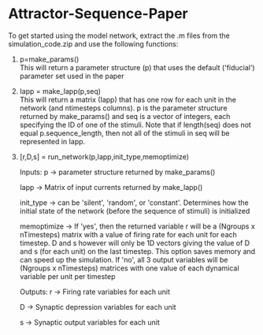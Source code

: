 # Attractor-Sequence-Paper
To get started using the model network, extract the .m files from the simulation_code.zip and use the following functions:
  1. p=make_params()          
  This will return a parameter structure (p) that uses the default ('fiducial') parameter set used in the paper
  
  2. Iapp = make_Iapp(p,seq)  
  This will return a matrix (Iapp) that has one row for each unit in the network (and ntimesteps columns). p is the parameter 
  structure returned by make_params() and seq is a vector of integers, each specifying the ID of one of the stimuli. Note that
  if length(seq) does not equal p.sequence_length, then not all of the stimuli in seq will be represented in Iapp.
  
  3. [r,D,s] = run_network(p,Iapp,init_type,memoptimize)
  
      Inputs:
      p -> parameter structure returned by make_params()
      
      Iapp -> Matrix of input currents returned by make_Iapp()
      
      init_type -> can be 'silent', 'random', or 'constant'. Determines how the initial state of the network (before the
      sequence of stimuli) is initialized
      
      memoptimize -> If 'yes', then the returned variable r will be a (Ngroups x nTimesteps) matrix with a value of firing rate
      for each unit for each timestep. D and s however will only be 1D vectors giving the value of D and s (for each unit) on
      the last timestep. This option saves memory and can speed up the simulation. If 'no', all 3 output variables will be
      (Ngroups x nTimesteps) matrices with one value of each dynamical variable per unit per timestep
      
      Outputs:
      r -> Firing rate variables for each unit
      
      D -> Synaptic depression variables for each unit
      
      s -> Synaptic output variables for each unit
